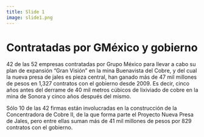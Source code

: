 ```yaml
---
title: Slide 1
image: slide1.png
---
```


# Contratadas por GMéxico y gobierno

42 de las 52 empresas contratadas por Grupo México para llevar a cabo su plan de expansión “Gran Visión” en la mina Buenavista del Cobre, y del cual la nueva presa de jales es pieza central, han ganado más de 47 mil millones de pesos en 1,327 contratos con el gobierno desde 2009. Es decir, cinco años antes del derrame de 40 mil metros cúbicos de lixiviado de cobre en la mina de Sonora y cinco años después del mismo. 

Sólo 10 de las 42 firmas están involucradas en la construcción de la Concentradora de Cobre II, de la que forma parte el Proyecto Nueva Presa de Jales, pero entre ellas suman más de 41 mil millones de pesos por 829 contratos con el gobierno. 
